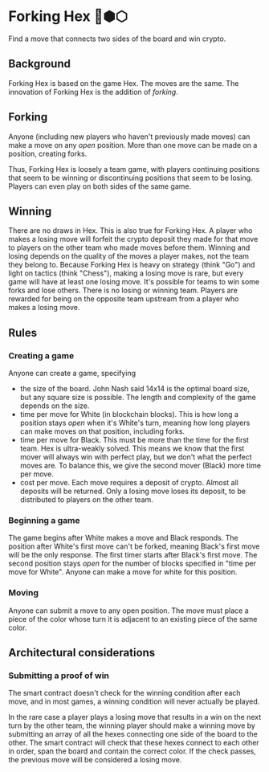 # Forking Hex 🔱⬢⬡
Find a move that connects two sides of the board and win crypto.

## Background
Forking Hex is based on the game Hex. The moves are the same. The innovation of Forking Hex is the addition of *forking*.

## Forking
Anyone (including new players who haven't previously made moves) can make a move on any *open* position. More than one move can be made on a position, creating forks.

Thus, Forking Hex is loosely a team game, with players continuing positions that seem to be winning or discontinuing positions that seem to be losing. Players can even play on both sides of the same game.

## Winning
There are no draws in Hex. This is also true for Forking Hex. A player who makes a losing move will forfeit the crypto deposit they made for that move to players on the other team who made moves before them. Winning and losing depends on the quality of the moves a player makes, not the team they belong to. Because Forking Hex is heavy on strategy (think "Go") and light on tactics (think "Chess"), making a losing move is rare, but every game will have at least one losing move. It's possible for teams to win some forks and lose others. There is no losing or winning team. Players are rewarded for being on the opposite team upstream from a player who makes a losing move.

## Rules
### Creating a game
Anyone can create a game, specifying

* the size of the board. John Nash said 14x14 is the optimal board size, but any square size is possible. The length and complexity of the game depends on the size.
* time per move for White (in blockchain blocks). This is how long a position stays *open* when it's White's turn, meaning how long players can make moves on that position, including forks.
* time per move for Black. This must be more than the time for the first team. Hex is ultra-weakly solved. This means we know that the first mover will always win with perfect play, but we don't what the perfect moves are. To balance this, we give the second mover (Black) more time per move.
* cost per move. Each move requires a deposit of crypto. Almost all deposits will be returned. Only a losing move loses its deposit, to be distributed to players on the other team.

### Beginning a game
The game begins after White makes a move and Black responds. The position after White's first move can't be forked, meaning Black's first move will be the only response. The first timer starts after Black's first move. The second position stays *open* for the number of blocks specified in "time per move for White". Anyone can make a move for white for this position.

### Moving
Anyone can submit a move to any open position. The move must place a piece of the color whose turn it is adjacent to an existing piece of the same color.

###


## Architectural considerations
### Submitting a proof of win
The smart contract doesn't check for the winning condition after each move, and in most games, a winning condition will never actually be played.

In the rare case a player plays a losing move that results in a win on the next turn by the other team, the winning player should make a winning move by submitting an array of all the hexes connecting one side of the board to the other. The smart contract will check that these hexes connect to each other in order, span the board and contain the correct color. If the check passes, the previous move will be considered a losing move.
